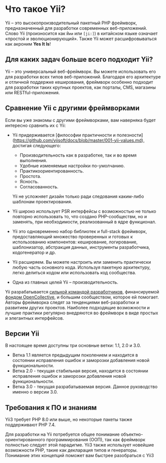 # Что такое Yii?
Yii – это высокопроизводительный пакетный PHP фреймворк, предназначенный для разработки современных веб-приложений. 
Слово Yii (произносится как `Йии` или `[ji:]`) в китайском языке означает «простой и эволюционирующий». 
Также Yii может расшифровываться как акроним **Yes It Is**!

## Для каких задач больше всего подходит Yii?

Yii – это универсальный веб-фреймворк.
Вы можете использовать его для разработки всех типов веб-приложений.
Благодаря его архитектуре и отличной поддержке кеширования, фреймворк особенно подходит для разработки таких крупных проектов, как порталы, CMS, магазины или RESTful-приложения.

## Сравнение Yii с другими фреймворками

Если вы уже знакомы с другими фреймворками, вам наверняка будет интересно сравнить их с Yii:

- Yii придерживается [философии практичности и полезности] (https://github.com/yiisoft/docs/blob/master/001-yii-values.md), достигая следующего:
  - Производительность как в разработке, так и во время выполнения.
  - Удобные изменяемые настройки по-умолчанию.
  - Практикоориентированность.
  - Простота.
  - Ясность.
  - Согласованность.
  
  Yii не усложняет дизайн только ради следования каким-либо шаблонам проектирования.
- Yii широко использует PSR интерфейсы с возможностью не только повторно использовать то, что создано PHP-сообществм, но и заменять, при необходимости, реализованный в ядре функционал.
- Yii это одновременно набор библиотек и full-stack фреймворк, предоставляющий множество проверенных и готовых к использованию компонентов:
  кеширование, логирование, шаблонизатор, абстракция данных, инструменты разработчика, кодогенератор и др.
- Yii расширяем. Вы можете настроить или заменить практически любую часть основного кода. Используя пакетную архитектуру, легко делиться кодом или использовать код сообщества.
- Одна из главных целей Yii – производительность.

Yii разрабатывается [сильной командой разработчиков](https://www.yiiframework.com/team/), финансируемой [фондом OpenCollective](https://opencollective.com/yiisoft), и большим сообществом, которое ей помогает. Авторы фреймворка следят за тенденциями веб-разработки и развитием других проектов. Наиболее подходящие возможности и лучшие практики регулярно внедряются во фреймворк в виде простых и элегантных интерфейсов.

## Версии Yii

В настоящее время доступны три основные ветки: 1.1, 2.0 и 3.0.

- Ветка 1.1 является предыдущим поколением и находится в состоянии исправления ошибок и заморозки добавления новой функциональности.
- Ветка 2.0 - текущая стабильная версия, находится в состоянии исправления ошибок и заморозки добавления новой функциональности.
- Ветка 3.0 - текущая разрабатываемая версия. Данное руководство именно о версии 3.0.

## Требования к ПО и знаниям

Yii3 требует PHP 8.0 или выше, но некоторые пакеты также поддерживают PHP 7.4.

Для разработки на Yii потребуется общее понимание объектно-ориентированного программирования (ООП), так как фреймворк полностью следует этой парадигме. Yii3 также  использует новейшие возможности PHP, такие как декларация типов и генераторы. Понимание этих концепций поможет вам быстрее разобраться с Yii3
